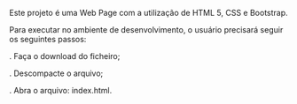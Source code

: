 Este projeto é uma Web Page com a utilização de HTML 5, CSS e Bootstrap.

Para executar no ambiente de desenvolvimento, o usuário precisará seguir os seguintes passos:

. Faça o download do ficheiro;

. Descompacte o arquivo;

. Abra o arquivo: index.html.